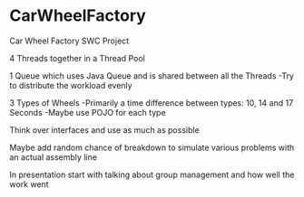 # CarWheelFactory
Car Wheel Factory SWC Project

4 Threads together in a Thread Pool

1 Queue which uses Java Queue and is shared between all the Threads
   -Try to distribute the workload evenly
  
3 Types of Wheels
   -Primarily a time difference between types: 10, 14 and 17 Seconds
   -Maybe use POJO for each type
  
Think over interfaces and use as much as possible

Maybe add random chance of breakdown to simulate various problems with an actual assembly line

In presentation start with talking about group management and how well the work went
